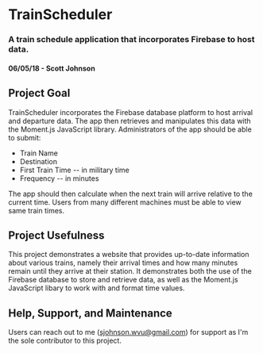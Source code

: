 # TrainScheduler
### A train schedule application that incorporates Firebase to host data.

#### 06/05/18 - Scott Johnson

## Project Goal
TrainScheduler incorporates the Firebase database platform to host arrival and departure data.  The app then retrieves and manipulates this data with the Moment.js JavaScript library.  Administrators of the app should be able to submit:

  * Train Name
  * Destination
  * First Train Time -- in military time
  * Frequency -- in minutes
  
The app should then calculate when the next train will arrive relative to the current time.  Users from many different machines must be able to view same train times.

## Project Usefulness
This project demonstrates a website that provides up-to-date information about various trains, namely their arrival times and how many minutes remain until they arrive at their station.  It demonstrates both the use of the Firebase database to store and retrieve data, as well as the Moment.js JavaScript libary to work with and format time values.

## Help, Support, and Maintenance
Users can reach out to me (sjohnson.wvu@gmail.com) for support as I'm the sole contributor to this project.
